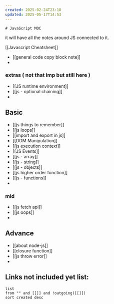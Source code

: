 ```yaml
---
created: 2025-02-24T23:18
updated: 2025-05-17T14:53
---
```

	# JavaScript MOC

it will have all the notes around JS connected to it.

[[Javascript Cheatsheet]]
- [[general code copy block note]]
- 

### extras ( not that imp but still here )

- [[JS runtime environment]]
- [[js - optional chaining]]
- 
## Basic

- [[js things to remember]]
- [[js loops]]
- [[import and export in js]]
- [[DOM Manipulation]]
- [[js execution context]]
- [[JS Events]]
- [[js - array]]
- [[js - string]]
- [[js - objects]]
- [[js higher order function]]
- [[js - functions]]
- 


### mid

- [[js fetch api]]
- [[js oops]]
- 


## Advance

- [[about node-js]]
- [[closure function]]
- [[js throw error]]
- 


## **Links not included yet list:**
```dataview
list
from "" and [[]] and !outgoing([[]])
sort created desc
```
